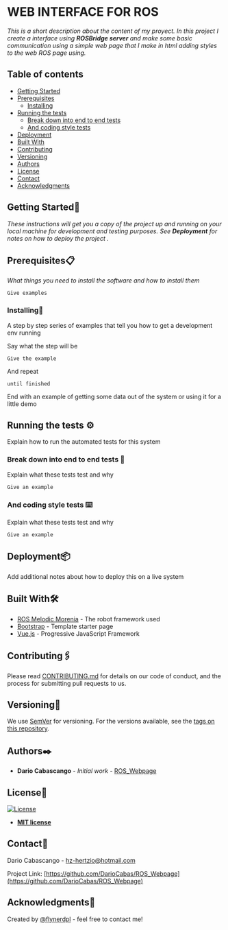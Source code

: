 # WEB INTERFACE FOR ROS 
_This is a short description about the content of my proyect. In this project I create a interface using_ **_ROSBridge server_** _and make some basic communication using a simple web page that I make in html adding styles to the web ROS page using._

## Table of contents
* [Getting Started](#Getting-Started)
* [Prerequisites](#Prerequisites)
  * [Installing](#Installing)
* [Running the tests](#running-the-tests)
  * [Break down into end to end tests](#break-down-into-end-to-end-tests)
  * [And coding style tests](#and-coding-style-tests)
* [Deployment](#deployment)
* [Built With](#built-With)
* [Contributing](#contributing)
* [Versioning](#versioning)
* [Authors](#authors)
* [License](#license)
* [Contact](#contact)
* [Acknowledgments](#acknowledgments )


## Getting Started🚀


_These instructions will get you a copy of the project up and running on your local machine for development and testing purposes. See_ **_Deployment_** _for notes on how to deploy the project ._


## Prerequisites:clipboard:

_What things you need to install the software and how to install them_

```
Give examples
```

### Installing🔧

A step by step series of examples that tell you how to get a development env running

Say what the step will be

```
Give the example
```

And repeat

```
until finished
```

End with an example of getting some data out of the system or using it for a little demo

## Running the tests ⚙️

Explain how to run the automated tests for this system

### Break down into end to end tests 🔩

Explain what these tests test and why

```
Give an example
```

### And coding style tests ⌨️

Explain what these tests test and why

```
Give an example
```

## Deployment📦

Add additional notes about how to deploy this on a live system

## Built With🛠️

* [ROS Melodic Morenia](http://wiki.ros.org/melodic) - The robot framework used
* [Bootstrap](https://getbootstrap.com/) - Template starter page
* [Vue.js](https://vuejs.org/) - Progressive JavaScript Framework 

## Contributing🖇️

Please read [CONTRIBUTING.md](https://gist.github.com/PurpleBooth/b24679402957c63ec426) for details on our code of conduct, and the process for submitting pull requests to us.

## Versioning📌

We use [SemVer](http://semver.org/) for versioning. For the versions available, see the [tags on this repository](https://github.com/your/project/tags). 

## Authors✒️

* **Dario Cabascango** - *Initial work* - [ROS_Webpage](https://github.com/DarioCabas)

## License📄

[![License](http://img.shields.io/:license-mit-blue.svg?style=flat-square)](http://badges.mit-license.org)

- **[MIT license](http://opensource.org/licenses/mit-license.php)**


## Contact:e-mail:

Dario Cabascango  - hz-hertzio@hotmail.com

Project Link: [https://github.com/DarioCabas/ROS_Webpage](https://github.com/DarioCabas/ROS_Webpage)

## Acknowledgments🎁 

Created by [@flynerdpl](https://www.flynerd.pl/) - feel free to contact me!

